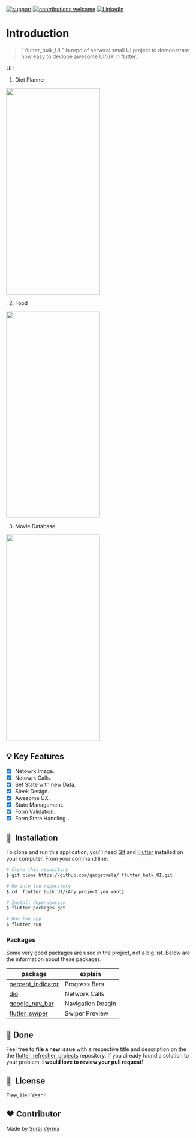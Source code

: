 [![support](https://img.shields.io/badge/plateform-flutter%7Candroid%20studio-9cf?style=plastic&logo=appveyor)](https://github.com/gadgetvala/flutter_bulk_UI)
[![contributions welcome](https://img.shields.io/badge/contributions-welcome-brightgreen.svg?style=flat)](https://github.com/gadgetvala/flutter_bulk_UI/issues)
[![LinkedIn](https://img.shields.io/badge/-LinkedIn-black.svg?style=flat-square&logo=linkedin&colorB=555)](https://www.linkedin.com/in/gadgetvala/)

# Introduction

> “ flutter_bulk_UI  ”
> is repo of serveral small UI project to demonstrate how easy to devlope awesome UI/UX in flutter.

UI :

1. Diet Planner 
<img src="diet_planner/images/preview.gif" width="250" height="550"/>

2. Food  
<img src="food/images/output.gif" width="250" height="550"/>

3. Movie Database 
<img src="movie_database/dev_assets/output.gif" width="250" height="550"/>

## :bulb: Key Features

- [x] Netowrk Image.
- [x] Netowrk Calls.
- [x] Set State with new Data.
- [x] Sleek Design.
- [x] Awesome UX.
- [x] State Management.
- [x] Form Validation.
- [x] Form State Handling.

## 🚀 &nbsp;Installation

To clone and run this application, you'll need [Git](https://git-scm.com) and [Flutter](https://flutter.dev/docs/get-started/install) installed on your computer. From your command line:

```bash
# Clone this repository
$ git clone https://github.com/gadgetvala/ flutter_bulk_UI.git

# Go into the repository
$ cd  flutter_bulk_UI/{Any project you want}

# Install dependencies
$ flutter packages get

# Run the app
$ flutter run
```

### Packages

Some very good packages are used in the project, not a big list.
Below are the information about these packages.

| package                                                   | explain            |
| --------------------------------------------------------- | ------------------ |
| [ percent_indicator](https://pub.dev/packages/percent_indicator)  | Progress Bars |
| [dio](https://pub.dev/packages/dio)                       | Network Calls      |
| [google_nav_bar](https://pub.dev/packages/google_nav_bar)  | Navigation Desgin      |
| [flutter_swiper](https://pub.dev/packages/flutter_swiper) | Swiper Preview |

## :clap: Done

Feel free to **file a new issue** with a respective title and description on the the [flutter_refresher_projects](https://github.com/gadgetvala/flutter_bulk_UI/issues) repository. If you already found a solution to your problem, **I would love to review your pull request**!

## 📘&nbsp; License

Free, Hell Yeah!!
## :heart: Contributor

Made by [Suraj Verma](https://github.com/gadgetvala)
